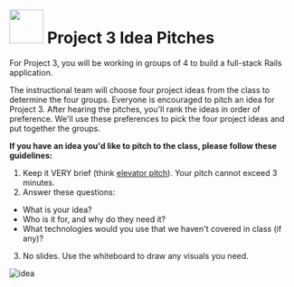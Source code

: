 # <img src="https://cloud.githubusercontent.com/assets/7833470/10899314/63829980-8188-11e5-8cdd-4ded5bcb6e36.png" height="60"> Project 3 Idea Pitches

For Project 3, you will be working in groups of 4 to build a full-stack Rails application.

The instructional team will choose four project ideas from the class to determine the four groups. Everyone is encouraged to pitch an idea for Project 3. After hearing the pitches, you'll rank the ideas in order of preference. We'll use these preferences to pick the four project ideas and put together the groups.

**If you have an idea you'd like to pitch to the class, please follow these guidelines:**

1. Keep it VERY brief (think <a href="https://en.wikipedia.org/wiki/Elevator_pitch" target="_blank">elevator pitch</a>). Your pitch cannot exceed 3 minutes.
2. Answer these questions:
  * What is your idea?
  * Who is it for, and why do they need it?
  * What technologies would you use that we haven't covered in class (if any)?
3. No slides. Use the whiteboard to draw any visuals you need.

![idea](https://cloud.githubusercontent.com/assets/7833470/12076308/f9c057fa-b15a-11e5-9c0a-38342e79b1da.gif)
